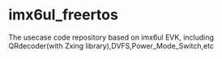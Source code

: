 # imx6ul_freertos
The usecase code repository based on imx6ul EVK, including QRdecoder(with Zxing library),DVFS,Power_Mode_Switch,etc
